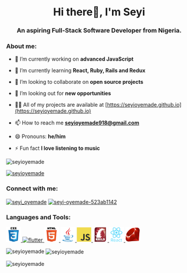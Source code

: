 <h1 align="center">Hi there👋, I'm Seyi</h1>
<h3 align="center">An aspiring Full-Stack Software Developer from Nigeria.</h3>

<h3 align="left">About me:</h3>

- 🔭 I’m currently working on **advanced JavaScript**

- 🌱 I’m currently learning **React, Ruby, Rails and Redux**

- 👯 I’m looking to collaborate on **open source projects**

- 🤝 I’m looking out for **new opportunities**

- 👨‍💻 All of my projects are available at [https://seyioyemade.github.io](https://seyioyemade.github.io)

- 📫 How to reach me **seyioyemade918@gmail.com**

- 😄 Pronouns: **he/him**

- ⚡ Fun fact **I love listening to music**


<p align="left"> <img src="https://komarev.com/ghpvc/?username=seyioyemade&label=Profile%20views&color=0e75b6&style=flat" alt="seyioyemade" /> </p>

<p align="left"> <a href="https://github.com/ryo-ma/github-profile-trophy"><img src="https://github-profile-trophy.vercel.app/?username=seyioyemade" alt="seyioyemade" /></a> </p>

<h3 align="left">Connect with me:</h3>
<p align="left">
<a href="https://twitter.com/seyi_oyemade" target="blank"><img align="center" src="https://raw.githubusercontent.com/rahuldkjain/github-profile-readme-generator/master/src/images/icons/Social/twitter.svg" alt="seyi_oyemade" height="30" width="40" /></a>
<a href="https://linkedin.com/in/seyi-oyemade-523ab1142" target="blank"><img align="center" src="https://raw.githubusercontent.com/rahuldkjain/github-profile-readme-generator/master/src/images/icons/Social/linked-in-alt.svg" alt="seyi-oyemade-523ab1142" height="30" width="40" /></a>
</p>

<h3 align="left">Languages and Tools:</h3>
<p align="left"> <a href="https://www.w3schools.com/css/" target="_blank" rel="noreferrer"> <img src="https://raw.githubusercontent.com/devicons/devicon/master/icons/css3/css3-original-wordmark.svg" alt="css3" width="40" height="40"/> </a> <a href="https://flutter.dev" target="_blank" rel="noreferrer"> <img src="https://www.vectorlogo.zone/logos/flutterio/flutterio-icon.svg" alt="flutter" width="40" height="40"/> </a> <a href="https://www.w3.org/html/" target="_blank" rel="noreferrer"> <img src="https://raw.githubusercontent.com/devicons/devicon/master/icons/html5/html5-original-wordmark.svg" alt="html5" width="40" height="40"/> </a> <a href="https://www.java.com" target="_blank" rel="noreferrer"> <img src="https://raw.githubusercontent.com/devicons/devicon/master/icons/java/java-original.svg" alt="java" width="40" height="40"/> </a> <a href="https://developer.mozilla.org/en-US/docs/Web/JavaScript" target="_blank" rel="noreferrer"> <img src="https://raw.githubusercontent.com/devicons/devicon/master/icons/javascript/javascript-original.svg" alt="javascript" width="40" height="40"/> </a> <a href="https://rubyonrails.org" target="_blank" rel="noreferrer"> <img src="https://raw.githubusercontent.com/devicons/devicon/master/icons/rails/rails-original-wordmark.svg" alt="rails" width="40" height="40"/> </a> <a href="https://reactjs.org/" target="_blank" rel="noreferrer"> <img src="https://raw.githubusercontent.com/devicons/devicon/master/icons/react/react-original-wordmark.svg" alt="react" width="40" height="40"/> </a> <a href="https://www.ruby-lang.org/en/" target="_blank" rel="noreferrer"> <img src="https://raw.githubusercontent.com/devicons/devicon/master/icons/ruby/ruby-original.svg" alt="ruby" width="40" height="40"/> </a> </p>

<p><img align="left" src="https://github-readme-stats.vercel.app/api/top-langs?username=seyioyemade&show_icons=true&locale=en&layout=compact" alt="seyioyemade" /></p>

<p>&nbsp;<img align="center" src="https://github-readme-stats.vercel.app/api?username=seyioyemade&show_icons=true&locale=en" alt="seyioyemade" /></p>

<p><img align="center" src="https://github-readme-streak-stats.herokuapp.com/?user=seyioyemade&" alt="seyioyemade" /></p>

